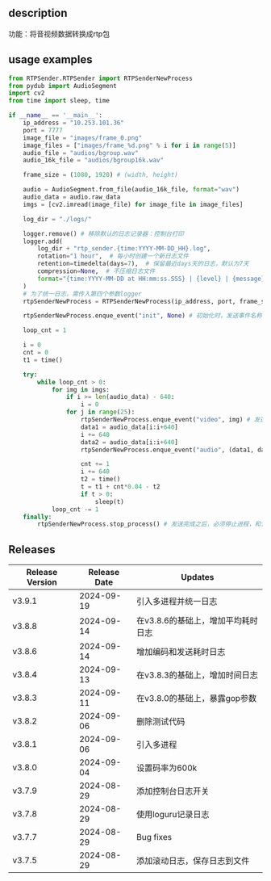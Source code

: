 ## description
功能：将音视频数据转换成rtp包

## usage examples
```python
from RTPSender.RTPSender import RTPSenderNewProcess
from pydub import AudioSegment
import cv2
from time import sleep, time

if __name__ == '__main__':
    ip_address = "10.253.101.36"
    port = 7777
    image_file = "images/frame_0.png"
    image_files = ["images/frame_%d.png" % i for i in range(5)]
    audio_file = "audios/bgroup.wav"
    audio_16k_file = "audios/bgroup16k.wav"

    frame_size = (1080, 1920) # (width, height)

    audio = AudioSegment.from_file(audio_16k_file, format="wav")
    audio_data = audio.raw_data
    imgs = [cv2.imread(image_file) for image_file in image_files]

    log_dir = "./logs/"

    logger.remove() # 移除默认的日志记录器：控制台打印
    logger.add(
        log_dir + "rtp_sender.{time:YYYY-MM-DD_HH}.log", 
        rotation="1 hour",  # 每小时创建一个新日志文件
        retention=timedelta(days=7),  # 保留最近days天的日志，默认为7天
        compression=None,  # 不压缩日志文件
        format="{time:YYYY-MM-DD at HH:mm:ss.SSS} | {level} | {message}"
    )
    # 为了统一日志，需传入第四个参数logger
    rtpSenderNewProcess = RTPSenderNewProcess(ip_address, port, frame_size, logger, hard_encode=True, open_log=True, days=7, stdout=False)

    rtpSenderNewProcess.enque_event("init", None) # 初始化时，发送事件名称"init"即可，data传None，内部会初始化RTPSender

    loop_cnt = 1

    i = 0
    cnt = 0
    t1 = time()

    try:
        while loop_cnt > 0:
            for img in imgs:
                if i >= len(audio_data) - 640:
                    i = 0
                for j in range(25):
                    rtpSenderNewProcess.enque_event("video", img) # 发送视频帧，事件名称"video"，data为img，表示一帧图像
                    data1 = audio_data[i:i+640]
                    i += 640
                    data2 = audio_data[i:i+640]
                    rtpSenderNewProcess.enque_event("audio", (data1, data2)) # 发送音频帧，事件名称"audio"，data为(data1, data2),表示两帧音频

                    cnt += 1
                    i += 640
                    t2 = time()
                    t = t1 + cnt*0.04 - t2
                    if t > 0:
                        sleep(t)
            loop_cnt -= 1
    finally:
        rtpSenderNewProcess.stop_process() # 发送完成之后，必须停止进程，和该进程相关的所有资源都会被释放，包括rtpSender以及其中的线程
```

## Releases
| Release Version | Release Date | Updates                   |
|-----------------|--------------|---------------------------|
| v3.9.1          | 2024-09-19   | 引入多进程并统一日志|
| v3.8.8          | 2024-09-14   | 在v3.8.6的基础上，增加平均耗时日志|
| v3.8.6          | 2024-09-14   | 增加编码和发送耗时日志|
| v3.8.4          | 2024-09-13   | 在v3.8.3的基础上，增加时间日志|
| v3.8.3          | 2024-09-11   | 在v3.8.0的基础上，暴露gop参数|
| v3.8.2          | 2024-09-06   | 删除测试代码              |
| v3.8.1          | 2024-09-06   | 引入多进程  |
| v3.8.0          | 2024-09-04   | 设置码率为600k  |
| v3.7.9          | 2024-08-29   | 添加控制台日志开关                 |
| v3.7.8          | 2024-08-29   | 使用loguru记录日志                 |
| v3.7.7          | 2024-08-29   | Bug fixes            |
| v3.7.5          | 2024-08-29   | 添加滚动日志，保存日志到文件                 |